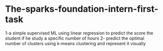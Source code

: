# The-sparks-foundation-intern-first-task
1-a simple supervised ML using linear regression to predict the score the student if he study a specific number of hours 
2- predict the optimal number of clusters using k-means clustering and represent it visually
